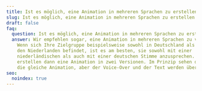 ```yaml
---
title: Ist es möglich, eine Animation in mehreren Sprachen zu erstellen?
slug: Ist es möglich, eine Animation in mehreren Sprachen zu erstellen
draft: false
faq:
  question: Ist es möglich, eine Animation in mehreren Sprachen zu erstellen?
  answer: Wir empfehlen sogar, eine Animation in mehreren Sprachen zu verteilen!
    Wenn sich Ihre Zielgruppe beispielsweise sowohl in Deutschland als auch in
    den Niederlanden befindet, ist es am besten, sie sowohl mit einer
    niederländischen als auch mit einer deutschen Stimme anzusprechen. Wir
    erstellen dann eine Animation in zwei Versionen. Im Prinzip sehen die Kunden
    die gleiche Animation, aber der Voice-Over und der Text werden übersetzt.
seo:
  noindex: true
---
```

